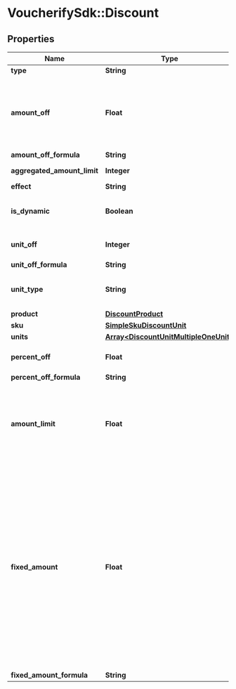 # VoucherifySdk::Discount

## Properties

| Name | Type | Description | Notes |
| ---- | ---- | ----------- | ----- |
| **type** | **String** |  | [optional] |
| **amount_off** | **Float** | Amount taken off the subtotal of a price. Value is multiplied by 100 to precisely represent 2 decimal places. For example, a $10 discount is written as 1000. | [optional] |
| **amount_off_formula** | **String** |  | [optional] |
| **aggregated_amount_limit** | **Integer** | Maximum discount amount per order. | [optional] |
| **effect** | **String** |  | [optional] |
| **is_dynamic** | **Boolean** | Flag indicating whether the discount was calculated using a formula. | [optional] |
| **unit_off** | **Integer** | Number of units to be granted a full value discount. | [optional] |
| **unit_off_formula** | **String** |  | [optional] |
| **unit_type** | **String** | The product deemed as free, chosen from product inventory (e.g. time, items). | [optional] |
| **product** | [**DiscountProduct**](DiscountProduct.md) |  | [optional] |
| **sku** | [**SimpleSkuDiscountUnit**](SimpleSkuDiscountUnit.md) |  | [optional] |
| **units** | [**Array&lt;DiscountUnitMultipleOneUnit&gt;**](DiscountUnitMultipleOneUnit.md) |  | [optional] |
| **percent_off** | **Float** | The percent discount that the customer will receive. | [optional] |
| **percent_off_formula** | **String** |  | [optional] |
| **amount_limit** | **Float** | Upper limit allowed to be applied as a discount. Value is multiplied by 100 to precisely represent 2 decimal places. For example, a $6 maximum discount is written as 600. | [optional] |
| **fixed_amount** | **Float** | Sets a fixed value for an order total or the item price. The value is multiplied by 100 to precisely represent 2 decimal places. For example, a $10 discount is written as 1000. If the fixed amount is calculated by the formula, i.e. the &#x60;fixed_amount_formula&#x60; parameter is present in the fixed amount definition, this value becomes the **fallback value**. As a result, if the formula cannot be calculated due to missing metadata, for example, this value will be used as the fixed value. | [optional] |
| **fixed_amount_formula** | **String** |  | [optional] |

